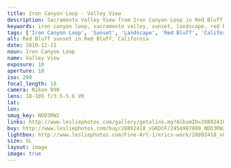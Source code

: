 ```yaml
---
title: Iron Canyon Loop - Valley View
description: Sacramento Valley View from Iron Canyon Loop in Red Bluff, California.
keywords: iron canyon loop, sacramento valley, sunset, landscape, red bluff, california
tags: ['Iron Canyon Loop', 'Sunset', 'Landscape', 'Red Bluff', 'California']
alt: Red Bluff sunset in Red Bluff, California
date: 2010-12-11
noun: Iron Canyon Loop
name: Valley View
exposure: 10
aperture: 10
iso: 200
focal_length: 18
camera: Nikon D90
lens: 18-105 f/3.5-5.6 VR
lat: 
lon: 
smug_key: NDD3RW2
links: http://www.lesliephotos.com/gallery/getalink.mg?AlbumID=28892418&AlbumKey=vGKDCF&ImageID=2454907800&ImageKey=NDD3RW2&how=forum&Page=1
buy: http://www.lesliephotos.com/buy/28892418_vGKDCF/2454907800_NDD3RW2/
lightbox: http://www.lesliephotos.com/Fine-Art-1/erics-work/28892418_vGKDCF#!i=2454907800&k=NDD3RW2&lb=1&s=A
size: XL
layout: image
image: true
---
```

